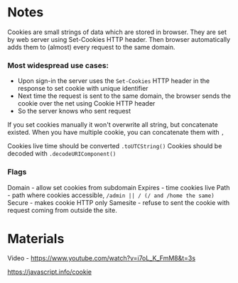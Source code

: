 # Notes

Cookies are small strings of data which are stored in browser.
They are set by web server using Set-Cookies HTTP header. Then browser automatically adds them to (almost) every request to the same domain.

### Most widespread use cases:
* Upon sign-in the server uses the `Set-Cookies` HTTP header in the response to set cookie with unique identifier
* Next time the request is sent to the same domain, the browser sends the cookie over the net using Cookie HTTP header
* So the server knows who sent request

If you set cookies manually it won't overwrite all string, but concatenate existed.
When you have multiple cookie, you can concatenate them with `,`

Cookies live time should be converted `.toUTCString()`
Cookies should be decoded with `.decodeURIComponent()`

### Flags
Domain - allow set cookies from subdomain
Expires - time cookies live
Path - path where cookies accessible, `/admin || / (/ and /home the same)`
Secure - makes cookie HTTP only
Samesite - refuse to sent the cookie with request coming from outside the site.

# Materials

Video - https://www.youtube.com/watch?v=i7oL_K_FmM8&t=3s

https://javascript.info/cookie